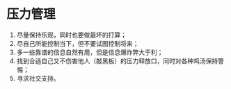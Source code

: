# 压力管理

1. 尽量保持乐观，同时也要做最坏的打算；
2. 尽自己所能控制当下，但不要试图控制将来；
3. 多一些靠谱的信息自然有用，但是信息爆炸弊大于利；
4. 找到合适自己又不伤害他人（敲黑板）的压力释放口，同时对各种鸡汤保持警惕；
5. 寻求社交支持。